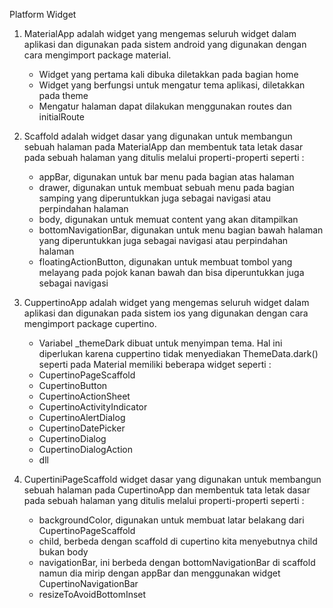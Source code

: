 Platform Widget

1. MaterialApp adalah widget yang mengemas seluruh widget dalam aplikasi dan digunakan pada sistem android yang digunakan dengan cara mengimport package material.
    - Widget yang pertama kali dibuka diletakkan pada bagian home
    - Widget yang berfungsi untuk mengatur tema aplikasi, diletakkan pada theme
    - Mengatur halaman dapat dilakukan menggunakan routes dan initialRoute

2. Scaffold adalah widget dasar yang digunakan untuk membangun sebuah halaman pada MaterialApp dan membentuk tata letak dasar pada sebuah halaman yang ditulis melalui properti-properti seperti :
    - appBar, digunakan untuk bar menu pada bagian atas halaman
    - drawer, digunakan untuk membuat sebuah menu pada bagian samping yang diperuntukkan juga sebagai navigasi atau perpindahan halaman
    - body, digunakan untuk memuat content yang akan ditampilkan 
    - bottomNavigationBar, digunakan untuk menu bagian bawah halaman yang diperuntukkan juga sebagai navigasi atau perpindahan halaman
    - floatingActionButton, digunakan untuk membuat tombol yang melayang pada pojok kanan bawah dan bisa diperuntukkan juga sebagai navigasi


3. CuppertinoApp adalah widget yang mengemas seluruh widget dalam aplikasi dan digunakan pada sistem ios yang digunakan dengan cara mengimport package cupertino.
    - Variabel _themeDark dibuat untuk menyimpan tema. Hal ini diperlukan karena cuppertino tidak menyediakan ThemeData.dark() seperti pada Material
memiliki beberapa widget seperti :
    - CupertinoPageScaffold
    - CupertinoButton
    - CupertinoActionSheet
    - CupertinoActivityIndicator
    - CupertinoAlertDialog
    - CupertinoDatePicker
    - CupertinoDialog
    - CupertinoDialogAction
    - dll

4. CupertiniPageScaffold  widget dasar yang digunakan untuk membangun sebuah halaman pada CupertinoApp dan membentuk tata letak dasar pada sebuah halaman yang ditulis melalui properti-properti seperti :
    - backgroundColor, digunakan untuk membuat latar belakang dari CupertinoPageScaffold
    - child, berbeda dengan scaffold di cupertino kita menyebutnya child bukan body
    - navigationBar, ini berbeda dengan bottomNavigationBar di scaffold namun dia mirip dengan appBar dan menggunakan widget CupertinoNavigationBar
    - resizeToAvoidBottomInset